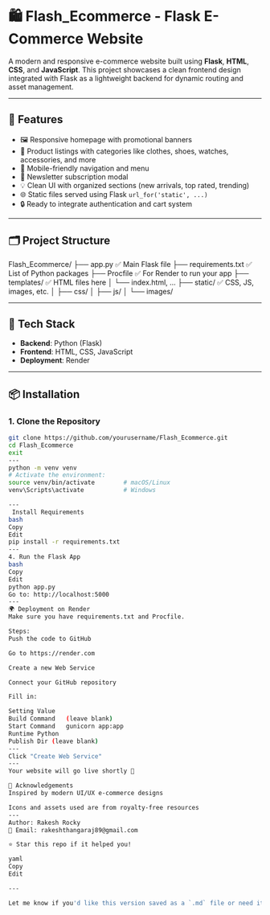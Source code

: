 # 🛍️ Flash_Ecommerce - Flask E-Commerce Website

A modern and responsive e-commerce website built using **Flask**, **HTML**, **CSS**, and **JavaScript**. This project showcases a clean frontend design integrated with Flask as a lightweight backend for dynamic routing and asset management.

---

## 🚀 Features

- 🖼️ Responsive homepage with promotional banners
- 🛒 Product listings with categories like clothes, shoes, watches, accessories, and more
- 📱 Mobile-friendly navigation and menu
- 📧 Newsletter subscription modal
- 💡 Clean UI with organized sections (new arrivals, top rated, trending)
- 🌐 Static files served using Flask `url_for('static', ...)`
- 🔒 Ready to integrate authentication and cart system

---

## 🗂️ Project Structure

Flash_Ecommerce/
├── app.py                     ✅ Main Flask file
├── requirements.txt           ✅ List of Python packages
├── Procfile                   ✅ For Render to run your app
├── templates/                 ✅ HTML files here
│   └── index.html, ...
├── static/                    ✅ CSS, JS, images, etc.
│   ├── css/
│   ├── js/
│   └── images/



---

## 🧰 Tech Stack

- **Backend**: Python (Flask)
- **Frontend**: HTML, CSS, JavaScript
- **Deployment**: Render

---

## 📦 Installation

### 1. Clone the Repository

```bash
git clone https://github.com/yourusername/Flash_Ecommerce.git
cd Flash_Ecommerce
exit
---
python -m venv venv
# Activate the environment:
source venv/bin/activate        # macOS/Linux
venv\Scripts\activate           # Windows

---
 Install Requirements
bash
Copy
Edit
pip install -r requirements.txt
---
4. Run the Flask App
bash
Copy
Edit
python app.py
Go to: http://localhost:5000
---
🌍 Deployment on Render
Make sure you have requirements.txt and Procfile.

Steps:
Push the code to GitHub

Go to https://render.com

Create a new Web Service

Connect your GitHub repository

Fill in:

Setting	Value
Build Command	(leave blank)
Start Command	gunicorn app:app
Runtime	Python
Publish Dir	(leave blank)
---
Click "Create Web Service"
---
Your website will go live shortly 🚀

🙌 Acknowledgements
Inspired by modern UI/UX e-commerce designs

Icons and assets used are from royalty-free resources
---
Author: Rakesh Rocky
📧 Email: rakeshthangaraj89@gmail.com

⭐ Star this repo if it helped you!

yaml
Copy
Edit

---

Let me know if you'd like this version saved as a `.md` file or need it auto-added to your repo!








